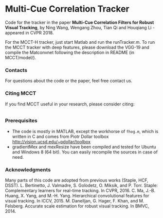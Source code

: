 # Multi-Cue Correlation Tracker
Code for the tracker in the paper **Multi-Cue Correlation Filters for Robust Visual Tracking**, by Ning Wang, Wengang Zhou, Tian Qi and Houqiang Li - appeared in CVPR 2018.

For the MCCT-H tracker, just start Matlab and run the runTracker.m. To run the MCCT tracker with deep features, please download the VGG-19 and compile the Matconvnet following the description in README (in MCCT/model/).

### Contacts
For questions about the code or the paper, feel free contact us.

### Citing MCCT
If you find MCCT useful in your research, please consider citing:
```
```

### Prerequisites
 - The code is mostly in MATLAB, except the workhorse of `fhog.m`, which is written in C and comes from Piotr Dollar toolbox http://vision.ucsd.edu/~pdollar/toolbox
 - gradientMex and mexResize have been compiled and tested for Ubuntu and Windows 8 (64 bit). You can easily recompile the sources in case of need.

### Acknowledgments
Many parts of this code are adopted from previous works (Staple, HCF, DSST).
L. Bertinetto, J. Valmadre, S. Golodetz, O. Miksik, and P. Torr. Staple: Complementary learners for real-time tracking. In CVPR, 2016.
C. Ma, J.-B. Huang, X. Yang, and M.-H. Yang. Hierarchical convolutional features for visual tracking. In ICCV, 2015.
M. Danelljan, G. Hager, F. Khan, and M. Felsberg. Accurate scale estimation for robust visual tracking. In BMVC, 2014.

